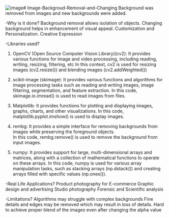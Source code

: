 ![image](https://github.com/user-attachments/assets/8be92052-c2c6-42c5-9142-e7897b91dc74)# Image-Backgroud-Removal-and-Changing
Background was removed from images and new backgrounds were added.

-Why is it done?
Background removal allows isolation of objects.
Changing background helps in enhancement of visual appeal.
Customization and Personalization.
Creative Expression

-Libraries used?
1.   OpenCV (Open Source Computer Vision Library)(cv2):
It provides various functions for image and video processing, including reading, writing, resizing, filtering, etc
In this context, cv2 is used for resizing images (cv2.resize()) and blending images (cv2.addWeighted())

2.   scikit-image (skimage): 
It provides various functions and algorithms for image processing tasks such as reading and writing images, image filtering, segmentation, and feature extraction.
In this code, skimage.io.imread() is used to read images from files.

3. Matplotlib:
It provides functions for plotting and displaying images, graphs, charts, and other visualizations.
In this code, matplotlib.pyplot.imshow() is used to display images.

4.   rembg: 
It provides a simple interface for removing backgrounds from images while preserving the foreground objects.  
    In this code, rembg.remove() is used to remove the background from input images.

5. numpy:
     It provides support for large, multi-dimensional arrays and matrices, along with a collection of mathematical functions to operate on these arrays.
     In this code, numpy is used for various array manipulation tasks, such as stacking arrays (np.dstack()) and creating arrays filled with specific values (np.ones()).

-Real Life Applications?
Product photography for E-commerce
Graphic design and advertising
Studio photography
Forensic and Scientific analysis

-Limitations?
Algorithms may struggle with complex backgrounds
Fine details and edges may be removed which may result in loss of details.
Hard to achieve proper blend of the images even after changing the alpha value





